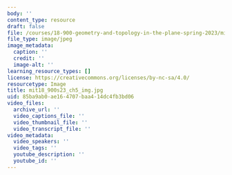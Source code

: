```yaml
---
body: ''
content_type: resource
draft: false
file: /courses/18-900-geometry-and-topology-in-the-plane-spring-2023/mit18_900s23_ch5_img.jpg
file_type: image/jpeg
image_metadata:
  caption: ''
  credit: ''
  image-alt: ''
learning_resource_types: []
license: https://creativecommons.org/licenses/by-nc-sa/4.0/
resourcetype: Image
title: mit18_900s23_ch5_img.jpg
uid: 85ba9ab0-ae16-4707-baa4-14dc4fb3bd06
video_files:
  archive_url: ''
  video_captions_file: ''
  video_thumbnail_file: ''
  video_transcript_file: ''
video_metadata:
  video_speakers: ''
  video_tags: ''
  youtube_description: ''
  youtube_id: ''
---
```

